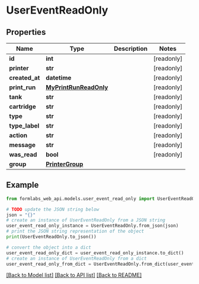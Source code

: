 # UserEventReadOnly


## Properties

Name | Type | Description | Notes
------------ | ------------- | ------------- | -------------
**id** | **int** |  | [readonly] 
**printer** | **str** |  | [readonly] 
**created_at** | **datetime** |  | [readonly] 
**print_run** | [**MyPrintRunReadOnly**](MyPrintRunReadOnly.md) |  | [readonly] 
**tank** | **str** |  | [readonly] 
**cartridge** | **str** |  | [readonly] 
**type** | **str** |  | [readonly] 
**type_label** | **str** |  | [readonly] 
**action** | **str** |  | [readonly] 
**message** | **str** |  | [readonly] 
**was_read** | **bool** |  | [readonly] 
**group** | [**PrinterGroup**](PrinterGroup.md) |  | 

## Example

```python
from formlabs_web_api.models.user_event_read_only import UserEventReadOnly

# TODO update the JSON string below
json = "{}"
# create an instance of UserEventReadOnly from a JSON string
user_event_read_only_instance = UserEventReadOnly.from_json(json)
# print the JSON string representation of the object
print(UserEventReadOnly.to_json())

# convert the object into a dict
user_event_read_only_dict = user_event_read_only_instance.to_dict()
# create an instance of UserEventReadOnly from a dict
user_event_read_only_from_dict = UserEventReadOnly.from_dict(user_event_read_only_dict)
```
[[Back to Model list]](../README.md#documentation-for-models) [[Back to API list]](../README.md#documentation-for-api-endpoints) [[Back to README]](../README.md)


